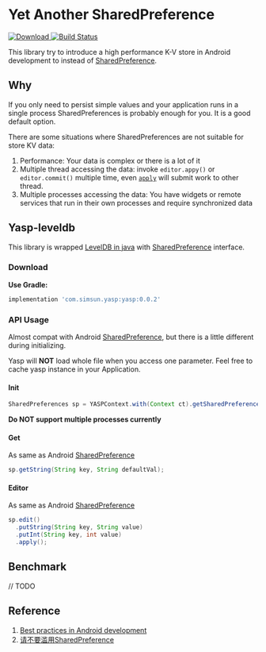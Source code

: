 # Yet Another SharedPreference
[ ![Download](https://api.bintray.com/packages/simsun/maven/yasp/images/download.svg) ](https://bintray.com/simsun/maven/yasp/_latestVersion)
[![Build Status](https://travis-ci.org/simpleton/Yasp.svg?branch=master)](https://travis-ci.org/simpleton/Yasp)

This library try to introduce a high performance K-V store in Android development to instead of [SharedPreference](https://developer.android.com/reference/android/content/SharedPreferences.html).

## Why
If you only need to persist simple values and your application runs in a single process SharedPreferences is probably enough for you. It is a good default option.

There are some situations where SharedPreferences are not suitable for store KV data:

1. Performance: Your data is complex or there is a lot of it
2. Multiple thread accessing the data: invoke `editor.appy()` or `editor.commit()` multiple time, even [`apply`](http://aosp.opersys.com/xref/android-8.1.0_r18/xref/frameworks/base/core/java/android/app/SharedPreferencesImpl.java#410) will submit work to other thread.
3. Multiple processes accessing the data: You have widgets or remote services that run in their own processes and require synchronized data

## Yasp-leveldb
This library is wrapped [LevelDB in java](https://github.com/dain/leveldb) with [SharedPreference](https://developer.android.com/reference/android/content/SharedPreferences.html) interface.

### Download
**Use Gradle:**
```gradle
implementation 'com.simsun.yasp:yasp:0.0.2'
```

### API Usage
Almost compat with Android [SharedPreference](https://developer.android.com/reference/android/content/SharedPreferences.html), but there is a little different during initializing.

Yasp will **NOT** load whole file when you access one parameter. Feel free to cache yasp instance in your Application.

#### Init
```java
SharedPreferences sp = YASPContext.with(Context ct).getSharedPreferences(String name, int mode);
```
**Do NOT support multiple processes currently**

#### Get
As same as Android [SharedPreference](https://developer.android.com/reference/android/content/SharedPreferences.html)
```java
sp.getString(String key, String defaultVal);
```

#### Editor
As same as Android [SharedPreference](https://developer.android.com/reference/android/content/SharedPreferences.html)
```java
sp.edit()
  .putString(String key, String value)
  .putInt(String key, int value)
  .apply();
```

## Benchmark
// TODO

## Reference
1. [Best practices in Android development](https://github.com/futurice/android-best-practices#data-storage)
2. [请不要滥用SharedPreference](http://weishu.me/2016/10/13/sharedpreference-advices/)